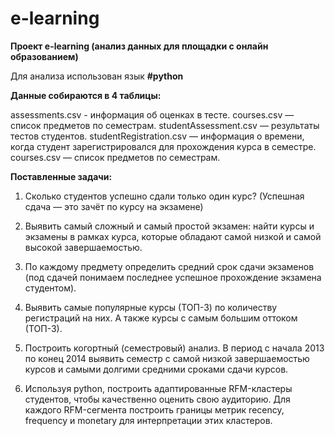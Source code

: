 # e-learning

**Проект e-learning (анализ данных для площадки с онлайн образованием)** 

Для анализа использован язык **#python**

**Данные собираются в 4 таблицы:**

assessments.csv  - информация об оценках в тесте. 
courses.csv — список предметов по семестрам.
studentAssessment.csv — результаты тестов студентов. 
studentRegistration.csv — информация о времени, когда студент зарегистрировался для прохождения курса в семестре.
courses.csv — список предметов по семестрам.

**Поставленные задачи:**

1. Сколько студентов успешно сдали только один курс? (Успешная сдача — это зачёт по курсу на экзамене)

2. Выявить самый сложный и самый простой экзамен: найти курсы и экзамены в рамках курса, которые обладают самой низкой и самой высокой завершаемостью.

3. По каждому предмету определить средний срок сдачи экзаменов (под сдачей понимаем последнее успешное прохождение экзамена студентом).

4. Выявить самые популярные курсы (ТОП-3) по количеству регистраций на них. А также курсы с самым большим оттоком (ТОП-3).

5. Построить когортный (семестровый) анализ. В период с начала 2013 по конец 2014 выявить семестр с самой низкой завершаемостью курсов и самыми долгими средними сроками сдачи курсов.

6. Используя python, построить адаптированные RFM-кластеры студентов, чтобы качественно оценить свою аудиторию. Для каждого RFM-сегмента построить границы метрик recency, frequency и monetary для интерпретации этих кластеров. 
